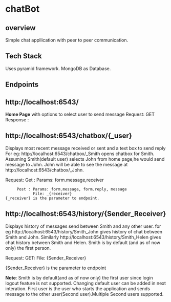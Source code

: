 # chatBot
## overview
Simple chat appllication with peer to peer communication.

## Tech Stack

Uses pyramid framework.
MongoDB as Database.

## Endpoints

## http://localhost:6543/
__Home Page__ with options to select user to send message
Request: GET
Response :

## http://localhost:6543/chatbox/{_user}
Displays most recent message received or sent and a text box to send reply
For eg: http://localhost:6543/chatbox/\_Smith opens chatbox for Smith. Assuming Smith(default user) selects John from home page,he would send message to John. John will be able to see the message at http://localhost:6543/chatbox/\_John.

Request: Get : Params: form.message,receiver

         Post : Params: form.message, form.reply, message
                File: _{receiver}
    {_receiver} is the parameter to endpoint.   

## http://localhost:6543/history/{Sender_Receiver}
Displays history of messages send between Smith and any other user.
for eg http://localhost:6543/history/Smith_John gives history of chat between Smith and John.
Similarly http://localhost:6543/history/Smith_Helen gives chat history between Smith and Helen. Smith is by default (and as of now only) the first person.

Request: GET: File: {Sender_Receiver}

{Sender_Receiver} is the parameter to endpoint

__Note__: Smith is by default(and as of now only) the first user since login logout feature is not supported. Changing default user can be added in next interation. First user is the user who starts the application and sends message to the other user(Second user).Multiple Second users supported.
